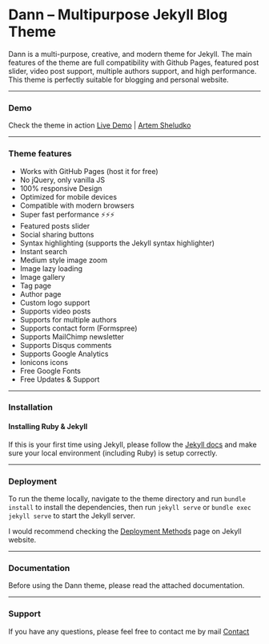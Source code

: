 # Dann – Multipurpose Jekyll Blog Theme

Dann is a multi-purpose, creative, and modern theme for Jekyll. The main features of the theme are full compatibility with Github Pages, featured post slider, video post support, multiple authors support, and high performance. This theme is perfectly suitable for blogging and personal website.

---

### Demo

Check the theme in action [Live Demo](https://dann-jekyll.netlify.app/) |
[Artem Sheludko](https://jekyllthemes.io/developers/artem-sheludko)

---

### Theme features

-   Works with GitHub Pages (host it for free)
-   No jQuery, only vanilla JS
-   100% responsive Design
-   Optimized for mobile devices
-   Compatible with modern browsers
-   Super fast performance ⚡⚡⚡
-   Featured posts slider
-   Social sharing buttons
-   Syntax highlighting (supports the Jekyll syntax highlighter)
-   Instant search
-   Medium style image zoom
-   Image lazy loading
-   Image gallery
-   Tag page
-   Author page
-   Custom logo support
-   Supports video posts
-   Supports for multiple authors
-   Supports contact form (Formspree)
-   Supports MailChimp newsletter
-   Supports Disqus comments
-   Supports Google Analytics
-   Ionicons icons
-   Free Google Fonts
-   Free Updates & Support

---

### Installation

#### Installing Ruby & Jekyll

If this is your first time using Jekyll, please follow the [Jekyll docs](https://jekyllrb.com/docs/installation/) and make sure your local environment (including Ruby) is setup correctly.

---

### Deployment

To run the theme locally, navigate to the theme directory and run `bundle install` to install the dependencies, then run `jekyll serve` or `bundle exec jekyll serve` to start the Jekyll server.

I would recommend checking the [Deployment Methods](https://jekyllrb.com/docs/deployment-methods/) page on Jekyll website.

---

### Documentation

Before using the Dann theme, please read the attached documentation.

---

### Support

<p>If you have any questions, please feel free to contact me by mail <a href="mailto:hi.artemsheludko@gmail.com">Contact</a><p>

